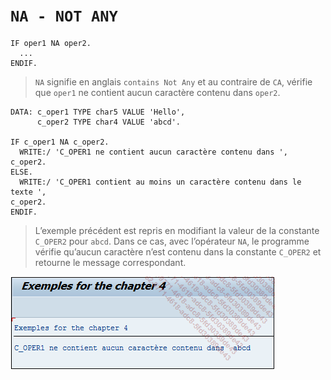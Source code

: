# **`NA - NOT ANY`**

```JS
IF oper1 NA oper2.
  ...
ENDIF.
```

> `NA` signifie en anglais `contains Not Any` et au contraire de `CA`, vérifie que `oper1` ne contient aucun caractère contenu dans `oper2`.

```JS
DATA: c_oper1 TYPE char5 VALUE 'Hello',
      c_oper2 TYPE char4 VALUE 'abcd'.

IF c_oper1 NA c_oper2.
  WRITE:/ 'C_OPER1 ne contient aucun caractère contenu dans ', c_oper2.
ELSE.
  WRITE:/ 'C_OPER1 contient au moins un caractère contenu dans le texte ',
c_oper2.
ENDIF.
```

> L’exemple précédent est repris en modifiant la valeur de la constante `C_OPER2` pour `abcd`. Dans ce cas, avec l’opérateur `NA`, le programme vérifie qu’aucun caractère n’est contenu dans la constante `C_OPER2` et retourne le message correspondant.

![](../00_Ressources/02_06_01.png)
